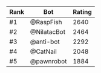 Rank|Bot|Rating
---|---|---
#1|@RaspFish|2640
#2|@NilatacBot|2464
#3|@anti-bot|2292
#4|@CatNail|2048
#5|@pawnrobot|1884
